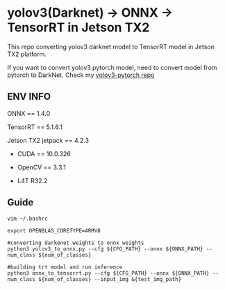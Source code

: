 # yolov3(Darknet) -> ONNX -> TensorRT in Jetson TX2

This repo converting yolov3 darknet model to TensorRT model in Jetson TX2 platform.

If you want to convert yolov3 pytorch model, need to convert model from pytorch to DarkNet. Check my [yolov3-pytorch repo](https://github.com/2damin/yolov3-pytorch)

## ENV INFO
ONNX == 1.4.0

TensorRT == 5.1.6.1

Jetson TX2 jetpack == 4.2.3

- CUDA == 10.0.326

- OpenCV == 3.3.1

- L4T R32.2


## Guide

```
vim ~/.bashrc

export OPENBLAS_CORETYPE=ARMV8

#converting darkenet weights to onnx weights
python3 yolov3_to_onnx.py --cfg ${CFG_PATH} --onnx ${ONNX_PATH} --num_class ${num_of_classes}

#building trt model and run inference
python3 onnx_to_tensorrt.py --cfg ${CFG_PATH} --onnx ${ONNX_PATH} --num_class ${num_of_classes} --input_img &{test_img_path}

```
